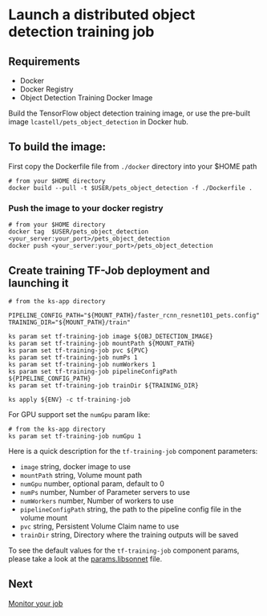 # Launch a distributed object detection training job
## Requirements

 - Docker 
 - Docker Registry
 - Object Detection Training Docker Image

Build the TensorFlow object detection training image, or use the pre-built image `lcastell/pets_object_detection` in Docker hub.

## To build the image:
First copy the Dockerfile file from `./docker` directory into your $HOME path
```
# from your $HOME directory
docker build --pull -t $USER/pets_object_detection -f ./Dockerfile .
```

### Push the image to your docker registry
```
# from your $HOME directory
docker tag  $USER/pets_object_detection  <your_server:your_port>/pets_object_detection
docker push <your_server:your_port>/pets_object_detection
```

## Create  training TF-Job deployment and launching it

```
# from the ks-app directory

PIPELINE_CONFIG_PATH="${MOUNT_PATH}/faster_rcnn_resnet101_pets.config"
TRAINING_DIR="${MOUNT_PATH}/train"

ks param set tf-training-job image ${OBJ_DETECTION_IMAGE}
ks param set tf-training-job mountPath ${MOUNT_PATH}
ks param set tf-training-job pvc ${PVC}
ks param set tf-training-job numPs 1
ks param set tf-training-job numWorkers 1
ks param set tf-training-job pipelineConfigPath ${PIPELINE_CONFIG_PATH}
ks param set tf-training-job trainDir ${TRAINING_DIR}

ks apply ${ENV} -c tf-training-job
```

For GPU support set the `numGpu` param like:
```
# from the ks-app directory
ks param set tf-training-job numGpu 1
```

Here is a quick description for the `tf-training-job` component parameters:

- `image` string, docker image to use
- `mountPath` string, Volume mount path
- `numGpu` number, optional param, default to 0
- `numPs` number, Number of Parameter servers to use
- `numWorkers` number, Number of workers to use
- `pipelineConfigPath` string, the path to the pipeline config file in the volume mount
- `pvc` string, Persistent Volume Claim name to use
- `trainDir` string, Directory where the training outputs will be saved

To see the default values for the `tf-training-job` component params, please take a look at the [params.libsonnet](./ks-app/params.libsonnet) file.

## Next
[Monitor your job](monitor_job.md)